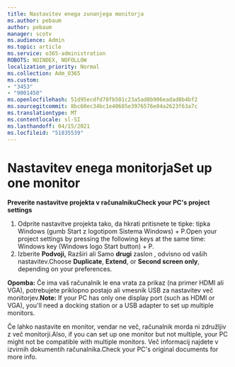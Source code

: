 ```yaml
---
title: Nastavitev enega zunanjega monitorja
ms.author: pebaum
author: pebaum
manager: scotv
ms.audience: Admin
ms.topic: article
ms.service: o365-administration
ROBOTS: NOINDEX, NOFOLLOW
localization_priority: Normal
ms.collection: Adm_O365
ms.custom:
- "3453"
- "9001450"
ms.openlocfilehash: 51d95ecdfd78fb501c23a5ad8b906eadad8b4bf2
ms.sourcegitcommit: 8bc60ec34bc1e40685e3976576e04a2623f63a7c
ms.translationtype: MT
ms.contentlocale: sl-SI
ms.lasthandoff: 04/15/2021
ms.locfileid: "51835539"
---
```

# <a name="set-up-one-monitor"></a><span data-ttu-id="fe5f7-102">Nastavitev enega monitorja</span><span class="sxs-lookup"><span data-stu-id="fe5f7-102">Set up one monitor</span></span>

<span data-ttu-id="fe5f7-103">**Preverite nastavitve projekta v računalniku**</span><span class="sxs-lookup"><span data-stu-id="fe5f7-103">**Check your PC's project settings**</span></span>

1. <span data-ttu-id="fe5f7-104">Odprite nastavitve projekta tako, da hkrati pritisnete te tipke: tipka Windows (gumb Start z logotipom Sistema Windows) + P.</span><span class="sxs-lookup"><span data-stu-id="fe5f7-104">Open your project settings by pressing the following keys at the same time: Windows key (Windows logo Start button) + P.</span></span>
2. <span data-ttu-id="fe5f7-105">Izberite **Podvoji,** Razširi ali Samo **drugi** zaslon , odvisno od vaših nastavitev.</span><span class="sxs-lookup"><span data-stu-id="fe5f7-105">Choose **Duplicate**, **Extend**, or **Second screen only**, depending on your preferences.</span></span>

<span data-ttu-id="fe5f7-106">**Opomba:** Če ima vaš računalnik le ena vrata za prikaz (na primer HDMI ali VGA), potrebujete priklopno postajo ali vmesnik USB za nastavitev več monitorjev.</span><span class="sxs-lookup"><span data-stu-id="fe5f7-106">**Note:** If your PC has only one display port (such as HDMI or VGA), you'll need a docking station or a USB adapter to set up multiple monitors.</span></span>

<span data-ttu-id="fe5f7-107">Če lahko nastavite en monitor, vendar ne več, računalnik morda ni združljiv z več monitorji.</span><span class="sxs-lookup"><span data-stu-id="fe5f7-107">Also, if you can set up one monitor but not multiple, your PC might not be compatible with multiple monitors.</span></span> <span data-ttu-id="fe5f7-108">Več informacij najdete v izvirnih dokumentih računalnika.</span><span class="sxs-lookup"><span data-stu-id="fe5f7-108">Check your PC's original documents for more info.</span></span>